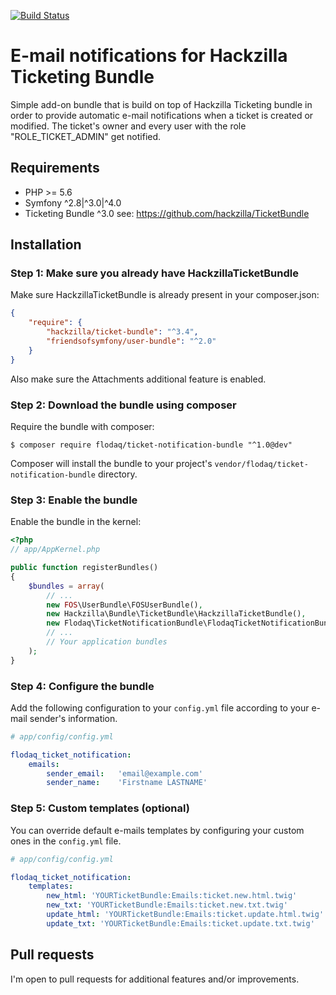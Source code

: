 [![Build Status](https://travis-ci.org/phansys/TicketNotificationBundle.svg?branch=master)](https://travis-ci.org/phansys/TicketNotificationBundle)

# E-mail notifications for Hackzilla Ticketing Bundle
Simple add-on bundle that is build on top of Hackzilla Ticketing bundle in order
to provide automatic e-mail notifications when a ticket is created or modified.
The ticket's owner and every user with the role "ROLE_TICKET_ADMIN" get notified.

## Requirements
* PHP >= 5.6
* Symfony ^2.8|^3.0|^4.0
* Ticketing Bundle ^3.0 see: https://github.com/hackzilla/TicketBundle

## Installation
### Step 1: Make sure you already have HackzillaTicketBundle
Make sure HackzillaTicketBundle is already present in your composer.json:
```json
{
    "require": {
        "hackzilla/ticket-bundle": "^3.4",
        "friendsofsymfony/user-bundle": "^2.0"
    }
}
```
Also make sure the Attachments additional feature is enabled.

### Step 2: Download the bundle using composer
Require the bundle with composer:
```
$ composer require flodaq/ticket-notification-bundle "^1.0@dev"
```
Composer will install the bundle to your project's `vendor/flodaq/ticket-notification-bundle`
directory.

### Step 3: Enable the bundle
Enable the bundle in the kernel:
```php
<?php
// app/AppKernel.php

public function registerBundles()
{
    $bundles = array(
        // ...
        new FOS\UserBundle\FOSUserBundle(),
        new Hackzilla\Bundle\TicketBundle\HackzillaTicketBundle(),
        new Flodaq\TicketNotificationBundle\FlodaqTicketNotificationBundle(),
        // ...
        // Your application bundles
    );
}
```

### Step 4: Configure the bundle
Add the following configuration to your `config.yml` file according to your e-mail
sender's information.
```yaml
# app/config/config.yml

flodaq_ticket_notification:
    emails:
        sender_email:   'email@example.com'
        sender_name:    'Firstname LASTNAME'
```

### Step 5: Custom templates (optional)
You can override default e-mails templates by configuring your custom ones in the
`config.yml` file.
```yaml
# app/config/config.yml

flodaq_ticket_notification:
    templates:
        new_html: 'YOURTicketBundle:Emails:ticket.new.html.twig'
        new_txt: 'YOURTicketBundle:Emails:ticket.new.txt.twig'
        update_html: 'YOURTicketBundle:Emails:ticket.update.html.twig'
        update_txt: 'YOURTicketBundle:Emails:ticket.update.txt.twig'
```

## Pull requests
I'm open to pull requests for additional features and/or improvements.

